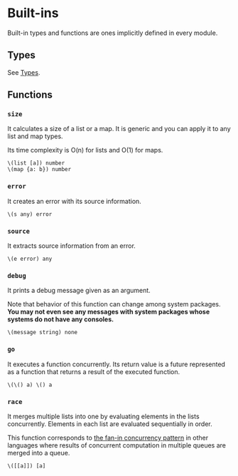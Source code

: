 # Built-ins

Built-in types and functions are ones implicitly defined in every module.

## Types

See [Types](types.md).

## Functions

### `size`

It calculates a size of a list or a map. It is generic and you can apply it to any list and map types.

Its time complexity is O(n) for lists and O(1) for maps.

```pen
\(list [a]) number
\(map {a: b}) number
```

### `error`

It creates an error with its source information.

```pen
\(s any) error
```

### `source`

It extracts source information from an error.

```pen
\(e error) any
```

### `debug`

It prints a debug message given as an argument.

Note that behavior of this function can change among system packages. **You may not even see any messages with system packages whose systems do not have any consoles.**

```pen
\(message string) none
```

### `go`

It executes a function concurrently. Its return value is a future represented as a function that returns a result of the executed function.

```pen
\(\() a) \() a
```

### `race`

It merges multiple lists into one by evaluating elements in the lists concurrently. Elements in each list are evaluated sequentially in order.

This function corresponds to [the fan-in concurrency pattern](https://go.dev/blog/pipelines#fan-out-fan-in) in other languages where results of concurrent computation in multiple queues are merged into a queue.

```pen
\([[a]]) [a]
```

